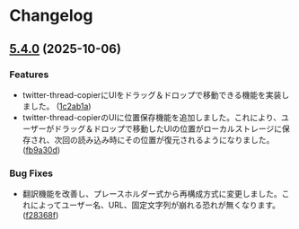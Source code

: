 # Changelog

## [5.4.0](https://github.com/roflsunriz/web-page-enhancement-scripts/compare/twitter-thread-copier-v5.3.2...twitter-thread-copier-v5.4.0) (2025-10-06)


### Features

* twitter-thread-copierにUIをドラッグ＆ドロップで移動できる機能を実装しました。 ([1c2ab1a](https://github.com/roflsunriz/web-page-enhancement-scripts/commit/1c2ab1a0a9cf34d3f83e1a26b1c3bd14685e0295))
* twitter-thread-copierのUIに位置保存機能を追加しました。これにより、ユーザーがドラッグ＆ドロップで移動したUIの位置がローカルストレージに保存され、次回の読み込み時にその位置が復元されるようになりました。 ([fb9a30d](https://github.com/roflsunriz/web-page-enhancement-scripts/commit/fb9a30da9677db3173822f788e9c3f2f1bab2616))


### Bug Fixes

* 翻訳機能を改善し、プレースホルダー式から再構成方式に変更しました。これによってユーザー名、URL、固定文字列が崩れる恐れが無くなります。 ([f28368f](https://github.com/roflsunriz/web-page-enhancement-scripts/commit/f28368f3a97e0317102b6c8057330c05fab77ae7))
